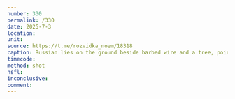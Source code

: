 ```yaml
---
number: 330
permalink: /330
date: 2025-7-3
location: 
unit: 
source: https://t.me/rozvidka_noem/18318
caption: Russian lies on the ground beside barbed wire and a tree, points AK at his face and shoots himself
timecode: 
method: shot
nsfl: 
inconclusive: 
comment: 
---
```

<script async src="https://telegram.org/js/telegram-widget.js?22" data-telegram-post="rozvidka_noem/18318" data-width="100%" data-userpic="false"></script>